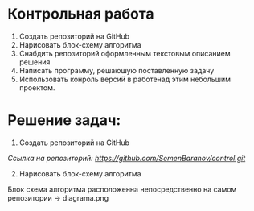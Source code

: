 # Контрольная работа
1. Создать репозиторий на GitHub
2. Нарисовать блок-схему алгоритма 
3. Снабдить репозиторий оформленным текстовым описанием решения 
4. Написать программу, решаюшую поставленную задачу
5. Использовать конроль версий в работенад этим небольшим проектом.


# Решение задач:
1. Создать репозиторий на GitHub

*Ссылка на репозиторий: https://github.com/SemenBaranov/control.git*

2. Нарисовать блок-схему алгоритма

Блок схема алгоритма расположенна непосредственно на самом репозитории -> diagrama.png
